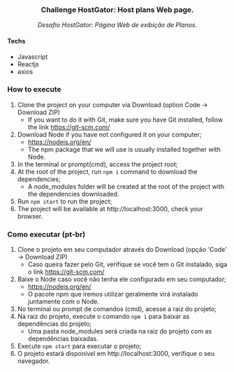 <h3 align="center">
  Challenge HostGator: Host plans Web page.
</h3>
<p align="center">
  <i>Desafio HostGator: Página Web de exibição de Planos.</i>
</p>


<h4>Techs</h4>
<ul>
  <li> Javascript </li>
  <li> Reactjs
  <li> axios
</ul>


### How to execute

1. Clone the project on your computer via Download (option Code -> Download ZIP)
    - If you want to do it with Git, make sure you have Git installed, follow the link https://git-scm.com/
2. Download Node if you have not configured it on your computer;
    - https://nodejs.org/en/
    - The npm package that we will use is usually installed together with Node.
3. In the terminal or prompt(cmd), access the project root;
4. At the root of the project, run `npm i` command to download the dependencies;
    - A node_modules folder will be created at the root of the project with the dependencies downloaded.
5. Run `npm start` to run the project;
6. The project will be available at http://localhost:3000, check your browser.

### Como executar (pt-br)

1. Clone o projeto em seu computador através do Download (opção 'Code' -> Download ZIP)
    - Caso queira fazer pelo Git, verifique se você tem o Git instalado, siga o link https://git-scm.com/
2. Baixe o Node caso você não tenha ele configurado em seu computador;
    - https://nodejs.org/en/
    - O pacote npm que iremos utilizar geralmente virá instalado juntamente com o Node.
3. No terminal ou prompt de comandos (cmd), acesse a raiz do projeto;
4. Na raiz do projeto, execute o comando `npm i` para baixar as dependências do projeto;
    - Uma pasta node_modules será criada na raiz do projeto com as dependências baixadas.
5. Execute `npm start` para executar o projeto;
6. O projeto estará disponível em http://localhost:3000, verifique o seu navegador.

